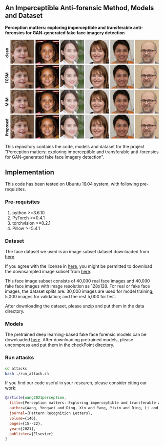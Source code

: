 ## An Imperceptible Anti-forensic Method, Models and Dataset 

**Perception matters: exploring imperceptible and transferable anti-forensics for GAN-generated fake face imagery detection**

<img 
src="https://github.com/enkiwang/Imperceptible-fake-face-antiforensic/blob/master/example.png/"
width=800>


This repository contains the code, models and dataset for the project "Perception matters: exploring imperceptible and transferable anti-forensics for GAN-generated fake face imagery detection". 

## Implementation
This code has been tested on Ubuntu 16.04 system, with following pre-requisites. 

### Pre-requisites

1. python >=3.6.10
2. PyTorch >=0.4.1
3. torchvision >=0.2.1
4. Pillow >=5.4.1


### Dataset
The face dataset we used is an image subset dataset downloaded from [here](https://github.com/NVlabs/stylegan). 

If you agree with the license in [here](https://github.com/NVlabs/stylegan/blob/master/LICENSE.txt), you might be permitted to download the downsampled image subset from [here](https://drive.google.com/file/d/1tudf3eFtlPtn5eX7BWW1IxjXtfIgreyH/view?usp=sharing). 
   
This face image subset consists of 40,000 real face images and 40,000 fake face images with image resolution as 128x128. For real or fake face images, the dataset splits are: 30,000 images are used for model training; 5,000 images for validation; and the rest 5,000 for test. 

After downloading the dataset, please unzip and put them in the data directory.  

 

### Models
The pretrained deep learning-based fake face forensic models can be downloaded [here](https://drive.google.com/file/d/1Me6i2xKHbMdh7I-JS7ZJ1QN-6e-SBeov/view?usp=sharing). After downloading pretrained models, please uncompress and put them in the checkPoint directory. 


### Run attacks 
```bash
cd attacks
bash ./run_attack.sh
```

If you find our code useful in your research, please consider citing our work: 

```bib
@article{wang2021perception,
  title={Perception matters: Exploring imperceptible and transferable anti-forensics for GAN-generated fake face imagery detection},
  author={Wang, Yongwei and Ding, Xin and Yang, Yixin and Ding, Li and Ward, Rabab and Wang, Z Jane},
  journal={Pattern Recognition Letters},
  volume={146},
  pages={15--22},
  year={2021},
  publisher={Elsevier}
}
```





 
